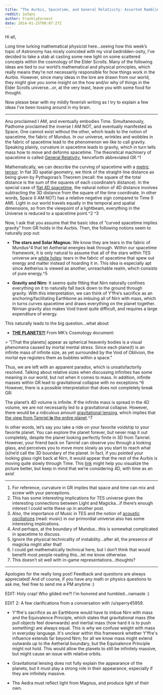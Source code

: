 ```yaml
---
title: "The Aurbis, Spacetime, and General Relativity: Assorted Ramblings"
reddit: 1w3qni
author: FranklyEarnest
date: 2014-01-25T08:07:27Z
---
```


Hi all,


Long time lurking mathematical physicist here…seeing how this week’s topic of Astronomy has nicely coincided with my viral bedridden-osity, I’ve decided to take a stab at casting some new light on some scattered concepts within the cosmology of the Elder Scrolls. Many of the following ideas are tied to our world’s mathematical and physical principles, which really means they’re not necessarily responsible for how things work in the Aurbis. However, since many ideas in the lore are drawn from our world, they might give you some insight on the how and/or why of things in the Elder Scrolls universe…or, at the very least, leave you with some food for thought.


Now please bear with my mildly feverish writing as I try to explain a few ideas I’ve been tossing around in my brain.

*****


Anu proclaimed I AM, and eventually embodies Time. Simultaneously, Padhome proclaimed the inverse I AM NOT, and eventually manifested as Space. One cannot exist without the other, which leads to the notion of spacetime, the fabric of Mundus. In our universe, wrinkles and wobbles in the fabric of spacetime lead to the phenomenon we like to call gravity. Speaking plainly, curvature in spacetime leads to gravity, which in turn tells mass how to move and deforms spacetime. The theoretical machinery of spacetime is called [General Relativity](http://en.wikipedia.org/wiki/General_relativity), henceforth abbreviated GR.^1


Mathematically, we can describe the curving of spacetime with a [metric tensor](http://en.wikipedia.org/wiki/Metric_tensor). In flat 3D spatial geometry, we think of the straight-line distance as being given by Pythagoras’s Theorem (recall: the square of the total distance is the sum of the squares of each coordinate’s distance). In the special case of [flat 4D spacetime](http://en.wikipedia.org/wiki/Minkowski_metric#Standard_basis), the natural notion of 4D distance involves subtracting the 3D distance from the square of the time coordinate. In other words, Space (I AM NOT) has a relative negative sign compared to Time (I AM). Light in our world travels equally in the temporal and spatial dimensions, so from the viewpoint of a lightbeam, everything in the Universe is reduced to a spacetime point.^2 ^3



Now, I ask that you assume that the basic idea of “curved spacetime implies gravity” from GR holds in the Aurbis. Then, the following notions seem to naturally pop out:


- **The stars and Solar Magnus:** We know they are tears in the fabric of Mundus^4 that let Aetherial energies leak through. Within our spacetime framework, it is only natural to assume that all of the stars within TES universe are [white holes](http://en.wikipedia.org/wiki/White_hole): tears in the fabric of spacetime that spew out energy and matter instead of hoarding it in. This idea is especially apt since Aetherius is viewed as another, unreachable realm, which consists of pure energy.^5


- **Gravity and Nirn:** It seems quite fitting that Nirn naturally confines everything on it to naturally fall back down to the ground through gravity. With this interpretation, we can think of Y’ffre’s sacrifice as an anchoring/facilitating Earthbone as imbuing all of Nirn with mass, which in turns curves spacetime and draws everything on the planet together. Nirnian gravity also makes Void travel quite difficult, and requires a large expenditure of energy.

This naturally leads to the big question…what about


- [**THE PLANETS?!**](http://youtu.be/Gu77Vtja30c) From MK’s Cosmology document:

&gt; "[That the planets] appear as spherical heavenly bodies is a visual phenomena caused by mortal mental stress. Since each plane(t) is an infinite mass of infinite size, as yet surrounded by the Void of Oblivion, the mortal eye registers them as bubbles within a space."

Thus, we are left with an apparent paradox, which is unsatisfactorily resolved. Talking about relative sizes when discussing infinities has some meaning in our world, but not when it comes to mass. In addition, infinite masses within GR lead to gravitational collapse with no exceptions.^6    However, there is a possible interpretation that does not completely break GR:

The planet’s 4D volume is infinite. If the infinite mass is spread in the 4D volume, we are not necessarily led to a gravitational collapse. However, there would be a ridiculous amount [gravitational lensing](http://en.wikipedia.org/wiki/Gravitational_lensing), which implies that [the view from Tamriel **is** the entire planet](http://en.wikipedia.org/wiki/File:Neutronstar_2Rs.svg).^7

In other words, let’s say you take a ride on your favorite voidship to your favorite planet. You can explore the planet forever, but never map it out completely, despite the planet looking perfectly finite in 3D from Tamriel. However, your friend back on Tamriel can observe you through a looking glass, and perceives you to move more slowly as you start to reach what (s)he’d call the 3D boundary of the planet. In fact, if you pointed your looking glass right back at Nirn, it would appear that the rest of the Aurbis is moving quite slowly through Time. This [link](http://en.wikipedia.org/wiki/Stereographic_projection) might help you visualize the picture better, but keep in mind that we’re considering 4D, with time as an axis!


*****


1. For reference, curvature in GR implies that space and time can mix and screw with your perceptions.
2. This has some interesting implications for TES universe given the interesting connections between Light and Magicka...if there’s enough interest I could write these up in another post.
3.  Also, the importance of Music in TES  and the notion of [acoustic oscillations](http://en.wikipedia.org/wiki/Cosmic_microwave_background#Primary_anisotropy) (read: music) in our primordial universe also has some interesting implications.
4. And perhaps, at the boundary of Mundus...this is somewhat complicated in spacetime to discuss.
5. Ignore the physical technicality of instability...after all, the presence of magicka might alter that!
6. I could get mathematically technical here, but I don’t think that would benefit most people reading this…let me know otherwise.
7. This doesn’t sit well with in-game representations…thoughts?


*****

Apologies for the really long post! Feedback and questions are always appreciated! And of course, if you have any math or physics questions to ask me, feel free to send me a PM anytime :)


EDIT: Holy crap! Who gilded me?! I'm honored and humbled...namaste :)


EDIT 2: A few clarifications from a conversation with /u/sperry45959.


- Y'ffre's sacrifice as an Earthbone would have to imbue Nirn with mass and the Equivalence Principle, which states that gravitational mass (the pull objects feel downwards) and inertial mass (how hard it is to push something) are always equal. This is why we confuse weight with mass in everyday language. It's unclear within this framework whether Y'ffre's influence extends far beyond Nirn; for all we know mass might extend outwards up to the Aetherial boundary, but the Equivalence Principle might not hold. This would allow the planets to still be infinitely massive, but might cause an issue with relative orbits.


- Gravitational lensing does not fully explain the appearance of the planets, but it must play a strong role in their appearance, especially if they are infinitely massive.


- The Aedra must reflect light from Magnus, and produce light of their own.
